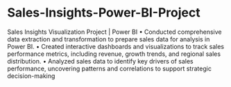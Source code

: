 # Sales-Insights-Power-BI-Project
 Sales Insights Visualization Project | Power BI
 • Conducted comprehensive data extraction and transformation to prepare sales data for analysis in Power BI.
 • Created interactive dashboards and visualizations to track sales performance metrics, including revenue, growth trends,
 and regional sales distribution.
 • Analyzed sales data to identify key drivers of sales performance, uncovering patterns and correlations to support strategic
 decision-making
